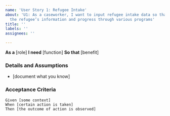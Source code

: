 ```yaml
---
name: 'User Story 1: Refugee Intake'
about: 'U1: As a caseworker, I want to input refugee intake data so that I can track
  the refugee’s information and progress through various programs'
title: ''
labels: ''
assignees: ''

---
```


**As a** [role]
**I need** [function]
**So that** [benefit]
### Details and Assumptions
* [document what you know]
### Acceptance Criteria
```gherkin
Given [some context]
When [certain action is taken]
Then [the outcome of action is observed]
```
